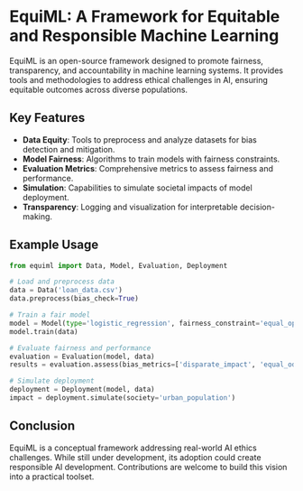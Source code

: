 # EquiML: A Framework for Equitable and Responsible Machine Learning

EquiML is an open-source framework designed to promote fairness, transparency, and accountability in machine learning systems. It provides tools and methodologies to address ethical challenges in AI, ensuring equitable outcomes across diverse populations.

## Key Features
- **Data Equity**: Tools to preprocess and analyze datasets for bias detection and mitigation.
- **Model Fairness**: Algorithms to train models with fairness constraints.
- **Evaluation Metrics**: Comprehensive metrics to assess fairness and performance.
- **Simulation**: Capabilities to simulate societal impacts of model deployment.
- **Transparency**: Logging and visualization for interpretable decision-making.

## Example Usage
```python
from equiml import Data, Model, Evaluation, Deployment

# Load and preprocess data
data = Data('loan_data.csv')
data.preprocess(bias_check=True)

# Train a fair model
model = Model(type='logistic_regression', fairness_constraint='equal_opportunity')
model.train(data)

# Evaluate fairness and performance
evaluation = Evaluation(model, data)
results = evaluation.assess(bias_metrics=['disparate_impact', 'equal_odds'])

# Simulate deployment
deployment = Deployment(model, data)
impact = deployment.simulate(society='urban_population')
```

## Conclusion
EquiML is a conceptual framework addressing real-world AI ethics challenges. While still under development, its adoption could create responsible AI development. Contributions are welcome to build this vision into a practical toolset.
